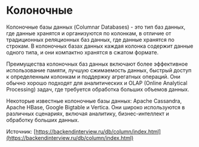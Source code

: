 # Колоночные

Колоночные базы данных (Columnar Databases) - это тип баз данных, где данные хранятся и организуются по колонкам, в отличие от традиционных реляционных баз данных, где данные хранятся по строкам. В колоночных базах данных каждая колонка содержит данные одного типа, и они компактно хранятся в сжатом формате.

Преимущества колоночных баз данных включают более эффективное использование памяти, лучшую сжимаемость данных, быстрый доступ к определенным колонкам и поддержку агрегатных операций. Они обычно хорошо подходят для аналитических и OLAP (Online Analytical Processing) задач, где требуется обработка больших объемов данных.

Некоторые известные колоночные базы данных: Apache Cassandra, Apache HBase, Google Bigtable и Vertica. Они широко используются в различных сценариях, включая аналитику, бизнес-интеллект и обработку больших данных.



Источник: [https://backendinterview.ru/db/column/index.html](https://backendinterview.ru/db/column/index.html)
